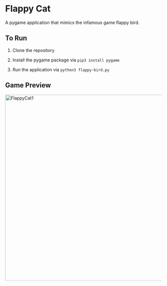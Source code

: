 # Flappy Cat

A pygame application that mimics the infamous game flappy bird. 



## To Run

1) Clone the repository

2) Install the pygame package via `pip3 install pygame`

3) Run the application via `python3 flappy-bird.py`



## Game Preview

<img width="597" alt="FlappyCat1" src="https://user-images.githubusercontent.com/112460001/221391882-0f69ae57-ee55-4622-a5b5-3e6301d82cb3.png">
